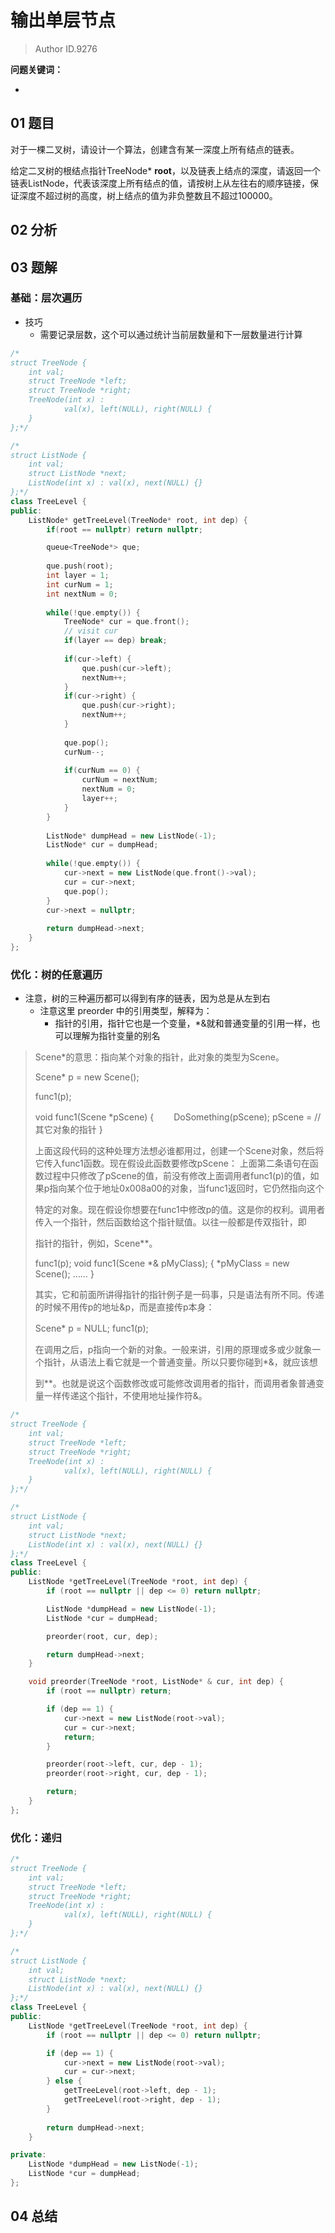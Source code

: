 # 输出单层节点
> Author ID.9276 

**问题关键词：**

- 

## 01 题目

对于一棵二叉树，请设计一个算法，创建含有某一深度上所有结点的链表。

给定二叉树的根结点指针TreeNode* **root**，以及链表上结点的深度，请返回一个链表ListNode，代表该深度上所有结点的值，请按树上从左往右的顺序链接，保证深度不超过树的高度，树上结点的值为非负整数且不超过100000。

## 02 分析



## 03 题解

### 基础：层次遍历

- 技巧
  - 需要记录层数，这个可以通过统计当前层数量和下一层数量进行计算

```c++
/*
struct TreeNode {
    int val;
    struct TreeNode *left;
    struct TreeNode *right;
    TreeNode(int x) :
            val(x), left(NULL), right(NULL) {
    }
};*/

/*
struct ListNode {
    int val;
    struct ListNode *next;
    ListNode(int x) : val(x), next(NULL) {}
};*/
class TreeLevel {
public:
    ListNode* getTreeLevel(TreeNode* root, int dep) {
        if(root == nullptr) return nullptr;

        queue<TreeNode*> que;
        
        que.push(root);
        int layer = 1;
        int curNum = 1;
        int nextNum = 0;
        
        while(!que.empty()) {
            TreeNode* cur = que.front();
            // visit cur
            if(layer == dep) break;
            
            if(cur->left) {
                que.push(cur->left);
                nextNum++;
            }
            if(cur->right) {
                que.push(cur->right);
                nextNum++;
            }
            
            que.pop();
            curNum--;
            
            if(curNum == 0) {
                curNum = nextNum;
                nextNum = 0;
                layer++;
            }
        }
        
        ListNode* dumpHead = new ListNode(-1);
        ListNode* cur = dumpHead;
        
        while(!que.empty()) {
            cur->next = new ListNode(que.front()->val);
            cur = cur->next;
            que.pop();
        }
        cur->next = nullptr;
        
        return dumpHead->next;
    }
};
```

### 优化：树的任意遍历

- 注意，树的三种遍历都可以得到有序的链表，因为总是从左到右
  - 注意这里 preorder 中的引用类型，解释为：
    - 指针的引用，指针它也是一个变量，*&就和普通变量的引用一样，也可以理解为指针变量的别名

> Scene*的意思：指向某个对象的指针，此对象的类型为Scene。
>
>
> Scene* p = new Scene();
>
> func1(p);
>
> void func1(Scene *pScene)
> { 
> 　　DoSomething(pScene); 
> 	pScene = // 其它对象的指针 
> }
>
> 上面这段代码的这种处理方法想必谁都用过，创建一个Scene对象，然后将它传入func1函数。现在假设此函数要修改pScene： 上面第二条语句在函
> 数过程中只修改了pScene的值，前没有修改上面调用者func1(p)的值，如果p指向某个位于地址0x008a00的对象，当func1返回时，它仍然指向这个
>
> 特定的对象。现在假设你想要在func1中修改p的值。这是你的权利。调用者传入一个指针，然后函数给这个指针赋值。以往一般都是传双指针，即
>
> 指针的指针，例如，Scene**。
>
>
> func1(p); 
> void func1(Scene *& pMyClass); 
> { 
> 	*pMyClass = new Scene(); 
> 	…… 
> }
>
>
> 其实，它和前面所讲得指针的指针例子是一码事，只是语法有所不同。传递的时候不用传p的地址&p，而是直接传p本身：
>
> Scene* p = NULL; 
> func1(p);　
>
> 在调用之后，p指向一个新的对象。一般来讲，引用的原理或多或少就象一个指针，从语法上看它就是一个普通变量。所以只要你碰到*&，就应该想
>
> 到**。也就是说这个函数修改或可能修改调用者的指针，而调用者象普通变量一样传递这个指针，不使用地址操作符&。

```c++
/*
struct TreeNode {
    int val;
    struct TreeNode *left;
    struct TreeNode *right;
    TreeNode(int x) :
            val(x), left(NULL), right(NULL) {
    }
};*/

/*
struct ListNode {
    int val;
    struct ListNode *next;
    ListNode(int x) : val(x), next(NULL) {}
};*/
class TreeLevel {
public:
    ListNode *getTreeLevel(TreeNode *root, int dep) {
        if (root == nullptr || dep <= 0) return nullptr;

        ListNode *dumpHead = new ListNode(-1);
        ListNode *cur = dumpHead;

        preorder(root, cur, dep);

        return dumpHead->next;
    }

    void preorder(TreeNode *root, ListNode* & cur, int dep) {
        if (root == nullptr) return;

        if (dep == 1) {
            cur->next = new ListNode(root->val);
            cur = cur->next;
            return;
        }

        preorder(root->left, cur, dep - 1);
        preorder(root->right, cur, dep - 1);

        return;
    }
};
```

### 优化：递归

```c++
/*
struct TreeNode {
    int val;
    struct TreeNode *left;
    struct TreeNode *right;
    TreeNode(int x) :
            val(x), left(NULL), right(NULL) {
    }
};*/

/*
struct ListNode {
    int val;
    struct ListNode *next;
    ListNode(int x) : val(x), next(NULL) {}
};*/
class TreeLevel {
public:
    ListNode *getTreeLevel(TreeNode *root, int dep) {
        if (root == nullptr || dep <= 0) return nullptr;

        if (dep == 1) {
            cur->next = new ListNode(root->val);
            cur = cur->next;
        } else {
            getTreeLevel(root->left, dep - 1);
            getTreeLevel(root->right, dep - 1);
        }
        
        return dumpHead->next;
    }

private:
    ListNode *dumpHead = new ListNode(-1);
    ListNode *cur = dumpHead;
};
```





## 04 总结

